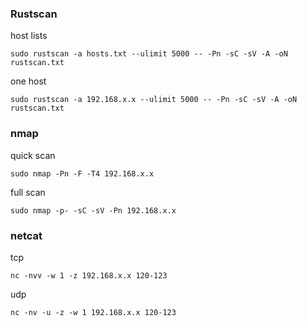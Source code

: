 ### Rustscan
host lists
```
sudo rustscan -a hosts.txt --ulimit 5000 -- -Pn -sC -sV -A -oN rustscan.txt
```

one host
```
sudo rustscan -a 192.168.x.x --ulimit 5000 -- -Pn -sC -sV -A -oN rustscan.txt
```
###  nmap
quick scan
```
sudo nmap -Pn -F -T4 192.168.x.x
```

full scan
```
sudo nmap -p- -sC -sV -Pn 192.168.x.x
```

### netcat
tcp
```
nc -nvv -w 1 -z 192.168.x.x 120-123
```

udp
```
nc -nv -u -z -w 1 192.168.x.x 120-123
```